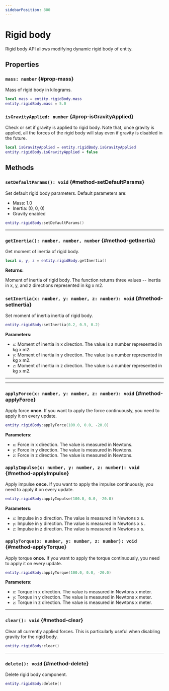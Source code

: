 ```yaml
---
sidebarPosition: 800
---
```


# Rigid body

Rigid body API allows modifying dynamic rigid body of entity.

## Properties

### `mass: number` {#prop-mass}

Mass of rigid body in kilograms.

```lua
local mass = entity.rigidBody.mass
entity.rigidBody.mass = 5.0
```

### `isGravityApplied: number` {#prop-isGravityApplied}

Check or set if gravity is applied to rigid body. Note that, once gravity is applied, all the
forces of the rigid body will stay even if gravity is disabled in the future.

```lua
local isGravityApplied = entity.rigidBody.isGravityApplied
entity.rigidBody.isGravityApplied = false
```

## Methods

### `setDefaultParams(): void` {#method-setDefaultParams}

Set default rigid body parameters. Default parameters are:

- Mass: 1.0
- Inertia: (0, 0, 0)
- Gravity enabled

```lua
entity.rigidBody:setDefaultParams()
```

---

### `getInertia(): number, number, number` {#method-getInertia}

Get moment of inertia of rigid body.

```lua
local x, y, z = entity.rigidBody.getInertia()
```

**Returns:**

Moment of inertia of rigid body. The function returns three values -- inertia in x, y, and z directions represented in kg x m2.

### `setInertia(x: number, y: number, z: number): void` {#method-setInertia}

Set moment of inertia inertia of rigid body.

```lua
entity.rigidBody:setInertia(0.2, 0.5, 0.2)
```

**Parameters:**

- `x`: Moment of inertia in x direction. The value is a number represented in kg x m2.
- `y`: Moment of inertia in y direction. The value is a number represented in kg x m2.
- `z`: Moment of inertia in z direction. The value is a number represented in kg x m2.

---

---

### `applyForce(x: number, y: number, z: number): void` {#method-applyForce}

Apply force **once.** If you want to apply the force continuously, you need to apply it on every update.

```lua
entity.rigidBody:applyForce(100.0, 0.0, -20.0)
```

**Parameters:**

- `x`: Force in x direction. The value is measured in Newtons.
- `y`: Force in y direction. The value is measured in Newtons.
- `z`: Force in z direction. The value is measured in Newtons.

### `applyImpulse(x: number, y: number, z: number): void` {#method-applyImpulse}

Apply impulse **once.** If you want to apply the impulse continuously, you need to apply it on every update.

```lua
entity.rigidBody:applyImpulse(100.0, 0.0, -20.0)
```

**Parameters:**

- `x`: Impulse in x direction. The value is measured in Newtons x s.
- `y`: Impulse in y direction. The value is measured in Newtons x s .
- `z`: Impulse in z direction. The value is measured in Newtons x s.

### `applyTorque(x: number, y: number, z: number): void` {#method-applyTorque}

Apply torque **once.** If you want to apply the torque continuously, you need to apply it on every update.

```lua
entity.rigidBody:applyTorque(100.0, 0.0, -20.0)
```

**Parameters:**

- `x`: Torque in x direction. The value is measured in Newtons x meter.
- `y`: Torque in y direction. The value is measured in Newtons x meter.
- `z`: Torque in z direction. The value is measured in Newtons x meter.

---

### `clear(): void` {#method-clear}

Clear all currently applied forces. This is particularly useful when disabling gravity for the rigid body.

```lua
entity.rigidBody:clear()
```

---

### `delete(): void` {#method-delete}

Delete rigid body component.

```lua
entity.rigidBody:delete()
```
